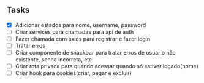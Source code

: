 ## Tasks

- [x] Adicionar estados para nome, username, password
- [ ] Criar services para chamadas para api de auth
- [ ] Fazer chamada com axios para registrar e fazer login
- [ ] Tratar erros
- [ ] Criar componente de snackbar para tratar erros de usuario não existente, senha incorreta, etc.
- [ ] Criar rota privada para quando acessar quando só estiver logado(home)
- [ ] Criar hook para cookies(criar, pegar e excluir)
